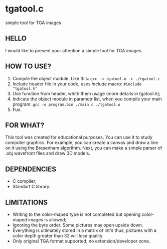 # tgatool.c
simple tool for TGA images
## HELLO
   I would like to present your attention a simple tool for TGA images.
   
## HOW TO USE?
   1. Compile the object module. Like this:
   `gcc -o tgatool.o -c ./tgatool.c`
   2. Include header file in your code, uses *include* macro:
   `#include "tgatool.h"`
   3. Use function from header, whith them usage (more details in tgatool.h);
   4. Indicate the object module in parametr list, when you compile your main program: `gcc -o program.bin ./main.c ./tgatool.o`
   5. Fun.

## FOR WHAT?
   This tool was created for educational purposes. You can use it to study 
   computer graphics. For example, you can create a canvas and draw a line 
   on it using the Bresenham algorithm. Next, you can make a simple parser 
   of .obj wavefront files and draw 3D models.
   
## DEPENDENCIES
   - C compiler;
   - Standart C library.
   
## LIMITATIONS
   - Writing to the color-maped type is not completed but
    opening color-maped images is allowed;
   - Ignoring the byte order. Some pictures may open upside down.
   - Everything is ultimately stored in a matrix of int's
    thus, pictures with a color depth greater than 32 will lose quality.
   - Only original TGA format supported, no extension/developer zone.
   
